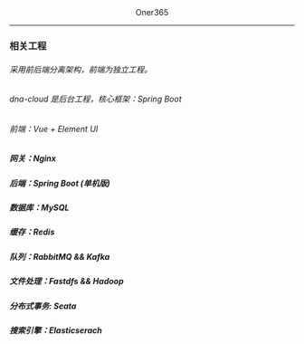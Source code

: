 <div align=center>Oner365</div>

---
### 相关工程

###### 采用前后端分离架构，前端为独立工程。
###### dna-cloud 是后台工程，核心框架：Spring Boot

###### 前端：Vue + Element UI
##### 网关：Nginx

##### 后端：Spring Boot (单机版)
##### 数据库：MySQL
##### 缓存：Redis
##### 队列：RabbitMQ && Kafka
##### 文件处理：Fastdfs && Hadoop
##### 分布式事务: Seata
##### 搜索引擎：Elasticserach


